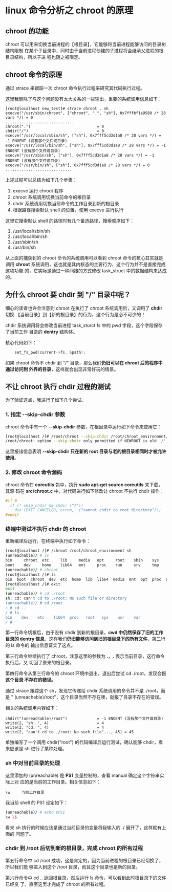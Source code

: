 # linux 命令分析之 chroot 的原理
## chroot 的功能
chroot 可以用来切换当前进程的【根目录】，它能够将当前进程能够访问的目录树结构限制
在某个子目录中，同时由于当前进程创建的子进程将会继承父进程的根目录结构，所以子进
程也随之被限定。
## chroot 命令的原理
通过 strace 来跟踪一次 chroot 命令执行过程来研究其代码执行过程。

这里我删除了与这个问题没有太大关系的一些输出，重要的系统调用信息如下：

```strace
[root@localhost new_test]# strace chroot . sh
execve("/usr/sbin/chroot", ["chroot", ".", "sh"], 0x7fffbf1a9580 /* 28 vars */) = 0
..............................
chroot(".")                             = 0
chdir("/")                              = 0
execve("/usr/local/sbin/sh", ["sh"], 0x7fff5cd3d1a8 /* 28 vars */) = -1 ENOENT (没有那个文件或目录)
execve("/usr/local/bin/sh", ["sh"], 0x7fff5cd3d1a8 /* 28 vars */) = -1 ENOENT (没有那个文件或目录)
execve("/usr/sbin/sh", ["sh"], 0x7fff5cd3d1a8 /* 28 vars */) = -1 ENOENT (没有那个文件或目录)
execve("/usr/bin/sh", ["sh"], 0x7fff5cd3d1a8 /* 28 vars */) = 0
.............................
```

上述过程可以总结为如下几个步骤：

1. execve 运行 chroot 程序
2. chroot 系统调用切换当前命令的根目录
3. chdir 系统调用切换当前命令的工作目录到新的根目录
4. 根据路径搜索默认 shell 的位置，使用 execve 进行执行

这里它搜索默认 shell 的路径时有几个备选路径，搜索顺序如下：

1. /usr/local/sbin/sh
2. /usr/local/bin/sh
3. /usr/sbin/sh
4. /usr/bin/sh

从上面的捕获到的 chroot 命令的系统调用可以看到 chroot 命令的核心其实就是调用
 **chroot** 系统调用，这也就是其内核态的主要行为，这个行为并不是直接完成这项功能
 的，它实际是通过一种间接的方式修改 task_struct 中的数据结构来达成的。

##  为什么 chroot 要 chdir 到 "/" 目录中呢？
细心的读者也许会注意到 chroot 在执行了 chroot 系统调用后，又调用了 **chdir** 切换
【当前目录】到【新的根目录】的行为，这个行为是必不可少的！

chdir 系统调用将会修改当前进程 task_sturct fs 中的 pwd 字段，这个字段保存了当前工作
目录的 **dentry** 结构体。

核心代码如下：

```c
	set_fs_pwd(current->fs, &path);
```

如果 chroot 命令不 chdir 到 "/" 目录，那么我们**仍旧可以在 chroot 后的程序中通过访问到
外界的目录**，这样就会出现非常好玩的情景。

## 不让 chroot 执行 chdir 过程的测试
为了验证这点，我进行了如下几个尝试。

### 1. 指定 --skip-chdir 参数

chroot 命令中有一个 **--skip-chdir** 参数，在根目录中运行如下命令来使用它：


```bash
[root@localhost /]# /root/chroot --skip-chdir /root/chroot_environment/ sh
/root/chroot: option --skip-chdir only permitted if NEWROOT is old '/'
```
这里报错信息表明 **--skip-chdir 只在新的 root 目录与老的根目录相同时才被允许使用**。

### 2. 修改 chroot 命令源码
chroot 命令在 **coreutils** 包中，执行 **sudo apt-get source coreutils** 来下载，其源
码在 **src/chroot.c** 中，对代码进行如下修改让 chroot 不执行 chdir 操作：

```c
#if 0
  if (! skip_chdir && chdir ("/"))
    die (EXIT_CANCELED, errno, _("cannot chdir to root directory"));
#endif
```

### 终端中测试不执行 chdir 的 chroot 
重新编译后运行，在终端中执行如下命令：

```bash
[root@localhost /]# /chroot /root/chroot_environment sh
(unreachable)/ # ls
bin     chroot  etc     lib     media   opt     root    sbin    sys     usr
boot    dev     home    lib64   mnt     proc    run     srv     tmp     var
(unreachable)/ # chroot .
[root@localhost /]# ls
bin  boot  chroot  dev  etc  home  lib  lib64  media  mnt  opt  proc  root  run  sbin  srv  sys  tmp  usr  var
[root@localhost /]# exit
exit
(unreachable)/ # cd ./root
sh: cd: can't cd to ./root: No such file or directory
(unreachable)/ # cd /root
~ # cd ..
/ # ls
bin    dev    etc    lib64  proc   root   sys    usr    var
/ #
```

第一行命令切根后，由于没有 chdir 到新的根目录，**cwd 中仍然保存了旧的工作目录的 
dentry 信息**，这样我们**仍旧能够访问到旧的根目录下的所有文件**，第二行的 ls 命令的
输出信息证实了这点。

第三行命令继续执行了 chroot，注意这里的参数为 **.**，**.** 表示当前目录，这行命令执行后，又
切回了原来的根目录。

第四行命令从第三行命令的 chroot 环境中退出，退出后尝试 cd ./root，发现会报**这个目录
不存在的错误。**

通过 strace 跟踪这个 sh，发现它传递给 chdir 系统调用的命令并不是 ./root，而是 "
(unreachable)/root"，这个目录当然不存在喽，就报了目录不存在的错误。

相关的系统调用内容如下：

```strace
chdir("(unreachable)/root")             = -1 ENOENT (没有那个文件或目录)
write(2, "sh: ", 4)                     = 4
write(2, "cd: ", 4)                     = 4
write(2, "can't cd to ./root: No such file"..., 45) = 45
```

单独编写了一个调用 chdir("root") 的代码编译后运行测试，确认能够 chdir，看来应该是 sh 
进行了某种处理。

### sh 中对当前目录的处理
这里添加的 (unreachable) 是 **PS1** 变量控制的，查看 manual 确定这个字符串实际上对
应的是当前的工作目录。相关信息如下：

```manual
\w     当前工作目录
```
我当前 shell  的 PS1 设定如下：

```bash
(unreachable)/ # echo $PS1
\w \$
```
看来 sh 执行的时候应该是通过当前目录的变量将我输入的 ./ 展开了，这样就有上面的
问题了。

### chdir 到 /root 后切到新的根目录，完成 chroot 的所有过程
第五行命令中 cd /root 成功，这是肯定的，因为当前进程的根目录已经切换了，所以我们能
够进入到这个 /root 目录，而且这个目录也是新的目录。

第六行命令中 cd .. 返回根目录，然后运行 ls 命令，可以看到此时根目录下的文件已经变
了，直至这里才完成了 chroot 的所有过程。



